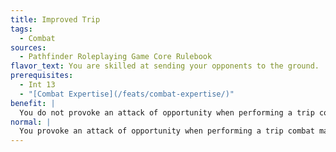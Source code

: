 ```yaml
---
title: Improved Trip
tags:
  - Combat
sources:
  - Pathfinder Roleplaying Game Core Rulebook
flavor_text: You are skilled at sending your opponents to the ground.
prerequisites:
  - Int 13
  - "[Combat Expertise](/feats/combat-expertise/)"
benefit: |
  You do not provoke an attack of opportunity when performing a trip combat maneuver. In addition, you receive a +2 bonus on checks made to trip a foe. You also receive a +2 bonus to your Combat Maneuver Defense whenever an opponent tries to trip you.
normal: |
  You provoke an attack of opportunity when performing a trip combat maneuver.
---
```



